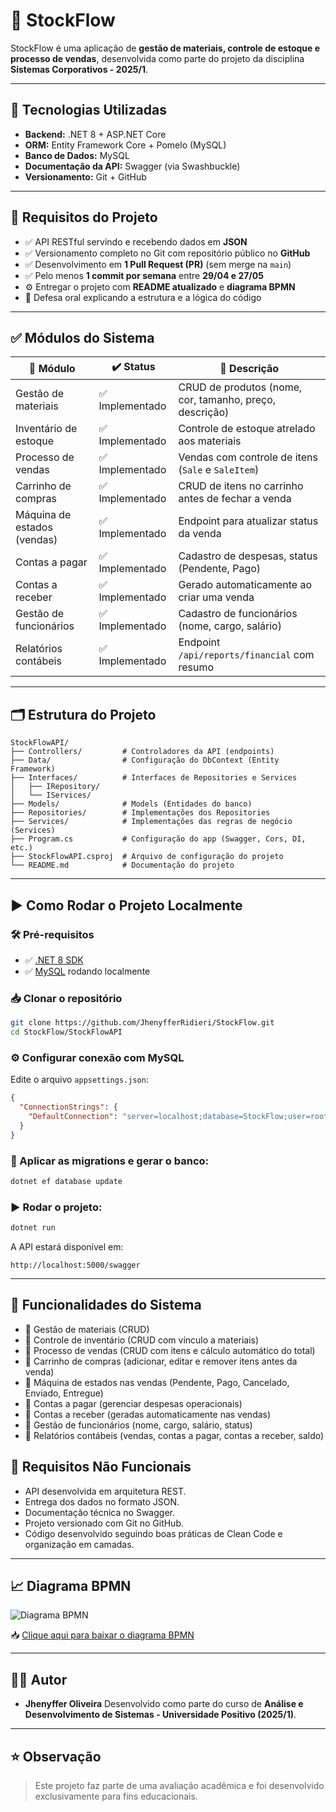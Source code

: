# 🛒 StockFlow

StockFlow é uma aplicação de **gestão de materiais, controle de estoque e processo de vendas**, desenvolvida como parte do projeto da disciplina **Sistemas Corporativos - 2025/1**.

---

## 🚀 Tecnologias Utilizadas

* **Backend:** .NET 8 + ASP.NET Core
* **ORM:** Entity Framework Core + Pomelo (MySQL)
* **Banco de Dados:** MySQL
* **Documentação da API:** Swagger (via Swashbuckle)
* **Versionamento:** Git + GitHub

---

## 📌 Requisitos do Projeto

* ✅ API RESTful servindo e recebendo dados em **JSON**
* ✅ Versionamento completo no Git com repositório público no **GitHub**
* ✅ Desenvolvimento em **1 Pull Request (PR)** (sem merge na `main`)
* ✅ Pelo menos **1 commit por semana** entre **29/04 e 27/05**
* ⚙️ Entregar o projeto com **README atualizado** e **diagrama BPMN**
* 📑 Defesa oral explicando a estrutura e a lógica do código

---

## ✅ Módulos do Sistema

| 🔧 Módulo                   | ✔️ Status      | 🔎 Descrição                                                 |
| --------------------------- | -------------- | -----------------------------------------------------------   |
| Gestão de materiais         | ✅ Implementado | CRUD de produtos (nome, cor, tamanho, preço, descrição)     |
| Inventário de estoque       | ✅ Implementado | Controle de estoque atrelado aos materiais                  |
| Processo de vendas          | ✅ Implementado | Vendas com controle de itens (`Sale` e `SaleItem`)          |
| Carrinho de compras         | ✅ Implementado | CRUD de itens no carrinho antes de fechar a venda           |
| Máquina de estados (vendas) | ✅ Implementado | Endpoint para atualizar status da venda                     |
| Contas a pagar              | ✅ Implementado | Cadastro de despesas, status (Pendente, Pago)               |
| Contas a receber            | ✅ Implementado | Gerado automaticamente ao criar uma venda                   |
| Gestão de funcionários      | ✅ Implementado | Cadastro de funcionários (nome, cargo, salário)             |
| Relatórios contábeis        | ✅ Implementado | Endpoint `/api/reports/financial` com resumo                |

---

## 🗂️ Estrutura do Projeto

```plaintext
StockFlowAPI/
├── Controllers/         # Controladores da API (endpoints)
├── Data/                # Configuração do DbContext (Entity Framework)
├── Interfaces/          # Interfaces de Repositories e Services
│   ├── IRepository/
│   └── IServices/
├── Models/              # Models (Entidades do banco)
├── Repositories/        # Implementações dos Repositories
├── Services/            # Implementações das regras de negócio (Services)
├── Program.cs           # Configuração do app (Swagger, Cors, DI, etc.)
├── StockFlowAPI.csproj  # Arquivo de configuração do projeto
└── README.md            # Documentação do projeto
```

---

## ▶️ Como Rodar o Projeto Localmente

### 🛠️ Pré-requisitos

* ✅ [.NET 8 SDK](https://dotnet.microsoft.com/en-us/download)
* ✅ [MySQL](https://www.mysql.com/) rodando localmente

### 📥 Clonar o repositório

```bash
git clone https://github.com/JhenyfferRidieri/StockFlow.git
cd StockFlow/StockFlowAPI
```

### ⚙️ Configurar conexão com MySQL

Edite o arquivo `appsettings.json`:

```json
{
  "ConnectionStrings": {
    "DefaultConnection": "server=localhost;database=StockFlow;user=root;password=sua_senha"
  }
}
```

### 🚀 Aplicar as migrations e gerar o banco:

```bash
dotnet ef database update
```

### ▶️ Rodar o projeto:

```bash
dotnet run
```

A API estará disponível em:

```
http://localhost:5000/swagger
```

---

## 📝 Funcionalidades do Sistema

- 🔹 Gestão de materiais (CRUD)
- 🔹 Controle de inventário (CRUD com vínculo a materiais)
- 🔹 Processo de vendas (CRUD com itens e cálculo automático do total)
- 🔹 Carrinho de compras (adicionar, editar e remover itens antes da venda)
- 🔹 Máquina de estados nas vendas (Pendente, Pago, Cancelado, Enviado, Entregue)
- 🔹 Contas a pagar (gerenciar despesas operacionais)
- 🔹 Contas a receber (geradas automaticamente nas vendas)
- 🔹 Gestão de funcionários (nome, cargo, salário, status)
- 🔹 Relatórios contábeis (vendas, contas a pagar, contas a receber, saldo)

## 🚫 Requisitos Não Funcionais

* API desenvolvida em arquitetura REST.
* Entrega dos dados no formato JSON.
* Documentação técnica no Swagger.
* Projeto versionado com Git no GitHub.
* Código desenvolvido seguindo boas práticas de Clean Code e organização em camadas.

---

## 📈 Diagrama BPMN

![Diagrama BPMN](./docs/bpmn-diagram.jpg)


📥 [Clique aqui para baixar o diagrama BPMN](./docs/bpmn-diagram.jpg)


---

## 👨‍💻 Autor

* **Jhenyffer Oliveira**
  Desenvolvido como parte do curso de **Análise e Desenvolvimento de Sistemas - Universidade Positivo (2025/1)**.

---

## ⭐ Observação

> Este projeto faz parte de uma avaliação acadêmica e foi desenvolvido exclusivamente para fins educacionais.